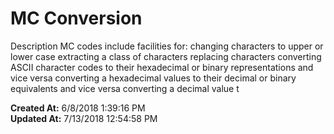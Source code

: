 # MC  Conversion 

Description MC codes include facilities for: changing characters to upper or lower case extracting a class of characters replacing characters converting ASCII character codes to their hexadecimal or binary representations and vice versa converting a hexadecimal values to their decimal or binary equivalents and vice versa converting a decimal value t  

**Created At:** 6/8/2018 1:39:16 PM  
**Updated At:** 7/13/2018 12:54:58 PM  

